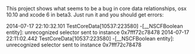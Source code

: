 
This project shows what seems to be a bug in core data relationships, osx 10.10 and xcode 6 in beta3.
Just run it and you should get errors:

2014-07-17 22:10:32.101 TestCoreData[10537:223580] -[__NSCFBoolean entity]: unrecognized selector sent to instance 0x7fff72c78478
2014-07-17 22:11:02.442 TestCoreData[10537:223580] -[__NSCFBoolean entity]: unrecognized selector sent to instance 0x7fff72c78478

